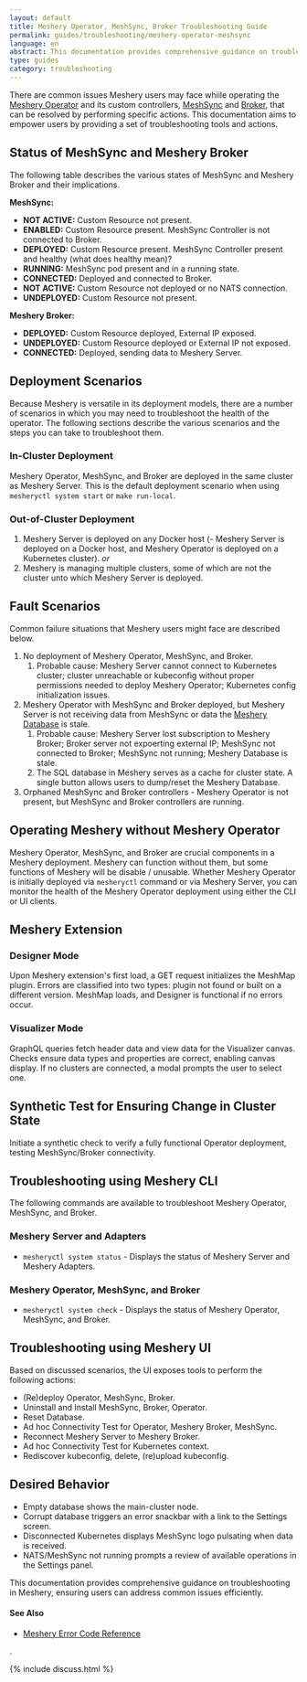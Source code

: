 ```yaml
---
layout: default
title: Meshery Operator, MeshSync, Broker Troubleshooting Guide
permalink: guides/troubleshooting/meshery-operator-meshsync
language: en
abstract: This documentation provides comprehensive guidance on troubleshooting in Meshery Operator, MeshSync and Broker, ensuring you can address common issues efficiently.
type: guides
category: troubleshooting
---
```


There are common issues Meshery users may face whiile operating the [Meshery Operator]({{site.baseurl}}/concepts/architecture/operator/) and its custom controllers, [MeshSync]({{site.baseurl}}/concepts/architecture/meshsync) and [Broker]({{site.baseurl}}/concepts/architecture/broker), that can be resolved by performing specific actions. This documentation aims to empower users by providing a set of troubleshooting tools and actions.

## Status of MeshSync and Meshery Broker

The following table describes the various states of MeshSync and Meshery Broker and their implications.

**MeshSync:**

- **NOT ACTIVE:** Custom Resource not present.
- **ENABLED:** Custom Resource present. MeshSync Controller is not connected to Broker.
- **DEPLOYED:** Custom Resource present. MeshSync Controller present and healthy (what does healthy mean)?
- **RUNNING:** MeshSync pod present and in a running state.
- **CONNECTED:** Deployed and connected to Broker.
- **NOT ACTIVE:** Custom Resource not deployed or no NATS connection.
- **UNDEPLOYED:** Custom Resource not present.

**Meshery Broker:**

- **DEPLOYED:** Custom Resource deployed, External IP exposed.
- **UNDEPLOYED:** Custom Resource deployed or External IP not exposed.
- **CONNECTED:** Deployed, sending data to Meshery Server.


## Deployment Scenarios

Because Meshery is versatile in its deployment models, there are a number of scenarios in which you may need to troubleshoot the health of the operator. The following sections describe the various scenarios and the steps you can take to troubleshoot them.

### In-Cluster Deployment

Meshery Operator, MeshSync, and Broker are deployed in the same cluster as Meshery Server. This is the default deployment scenario when using `mesheryctl system start` or `make run-local`.

### Out-of-Cluster Deployment

1. Meshery Server is deployed on any Docker host (- Meshery Server is deployed on a Docker host, and Meshery Operator is deployed on a Kubernetes cluster).
_or_
2. Meshery is managing multiple clusters, some of which are not the cluster unto which Meshery Server is deployed.


## Fault Scenarios

Common failure situations that Meshery users might face are described below.

1. No deployment of Meshery Operator, MeshSync, and Broker.
    1. Probable cause: Meshery Server cannot connect to Kubernetes cluster; cluster unreachable or kubeconfig without proper permissions needed to deploy Meshery Operator; Kubernetes config initialization issues.
1. Meshery Operator with MeshSync and Broker deployed, but Meshery Server is not receiving data from MeshSync or data the [Meshery Database]({{site.baseurl}}/concepts/architecture/database) is stale.
    1. Probable cause: Meshery Server lost subscription to Meshery Broker; Broker server not expoerting external IP; MeshSync not connected to Broker; MeshSync not running; Meshery Database is stale.
    2. The SQL database in Meshery serves as a cache for cluster state. A single button allows users to dump/reset the Meshery Database.
1. Orphaned MeshSync and Broker controllers - Meshery Operator is not present, but MeshSync and Broker controllers are running.

## Operating Meshery without Meshery Operator

Meshery Operator, MeshSync, and Broker are crucial components in a Meshery deployment. Meshery can function without them, but some functions of Meshery will be disable / unusable. Whether Meshery Operator is initially deployed via `mesheryctl` command or via Meshery Server, you can monitor the health of the Meshery Operator deployment using either the CLI or UI clients.

## Meshery Extension

### Designer Mode

Upon Meshery extension's first load, a GET request initializes the MeshMap plugin. Errors are classified into two types: plugin not found or built on a different version. MeshMap loads, and Designer is functional if no errors occur.

### Visualizer Mode

GraphQL queries fetch header data and view data for the Visualizer canvas. Checks ensure data types and properties are correct, enabling canvas display. If no clusters are connected, a modal prompts the user to select one.


## Synthetic Test for Ensuring Change in Cluster State

Initiate a synthetic check to verify a fully functional Operator deployment, testing MeshSync/Broker connectivity.


## Troubleshooting using Meshery CLI

The following commands are available to troubleshoot Meshery Operator, MeshSync, and Broker.

### Meshery Server and Adapters

- `mesheryctl system status` - Displays the status of Meshery Server and Meshery Adapters.

### Meshery Operator, MeshSync, and Broker

- `mesheryctl system check` - Displays the status of Meshery Operator, MeshSync, and Broker.

## Troubleshooting using Meshery UI

Based on discussed scenarios, the UI exposes tools to perform the following actions:

- (Re)deploy Operator, MeshSync, Broker.
- Uninstall and Install MeshSync, Broker, Operator.
- Reset Database.
- Ad hoc Connectivity Test for Operator, Meshery Broker, MeshSync.
- Reconnect Meshery Server to Meshery Broker.
- Ad hoc Connectivity Test for Kubernetes context.
- Rediscover kubeconfig, delete, (re)upload kubeconfig.


## Desired Behavior

- Empty database shows the main-cluster node.
- Corrupt database triggers an error snackbar with a link to the Settings screen.
- Disconnected Kubernetes displays MeshSync logo pulsating when data is received.
- NATS/MeshSync not running prompts a review of available operations in the Settings panel.


<!-- ## Fault Scenarios Explained for MeshMap Extension

### 1. MISSING PLUGIN

- **MODE STATE:** Visualizer and Designer: Inactive, Not Interactable.
- **CAUSED WHEN:** plugin.so is not in the desired folder.
- **REMEDIATION:** Confirm plugin versions, run make dev or make prod on the local meshery-extension folder.

### 2. INCOMPATIBLE PLUGIN

- **MODE STATE:** Visualizer and Designer: Inactive, Not Interactable.
- **CAUSED WHEN:** go.mod mismatches between meshery/meshery and layer5labs/meshery-extensions.
- **REMEDIATION:** Ensure identical go.mod files and plugin version matching.

### 3. NO ACTIVE CLUSTER CONNECTIONS

- **MODE STATE:** Visualizer: Active, Not Interactable; Designer: Active, Interactable.
- **CAUSED WHEN:** No active Kubernetes cluster connections.
- **REMEDIATION:** Connect a Kubernetes cluster from settings.

### 4. MISSING MESHSYNC DATA / NATS NOT RUNNING

- **MODE STATE:** Visualizer: Active, Not Interactable; Designer: Active, Interactable.
- **CAUSED WHEN:** Meshery Broker lacks an external IP address or networking issues.
- **REMEDIATION:** Delete meshery-meshsync pod, use Docker Desktop/Kind/Minikube/external cloud provider.

### 5. CORRUPT DATABASE

- **MODE STATE:** Visualizer: Inactive, Not Interactable; Designer: Active, Interactable.
- **CAUSED WHEN:** Unable to save/query database.
- **REMEDIATION:** Use System Reset button or remove the config folder and rebuild Meshery.

### 6. INCOMPATIBLE MESHMAP AND MESHERY VERSION

- **MODE STATE:** Visualizer and Designer: Active, Interactable.
- **CAUSED WHEN:** Meshery and MeshMap version mismatches.
- **REMEDIATION:** Pull/build the latest MeshMap, update Mesheryctl and Meshery. -->


This documentation provides comprehensive guidance on troubleshooting in Meshery, ensuring users can address common issues efficiently.

#### See Also

<div class="section">
<ul>
<li><a href="{{ site.baseurl }}/reference/error-codes">Meshery Error Code Reference</a></li>
</ul>
.
</div> 

{% include discuss.html %}
<!-- {:toc} -->